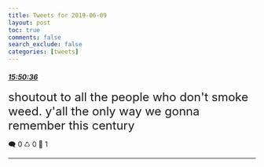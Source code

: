 ```yaml
---
title: Tweets for 2019-06-09
layout: post
toc: true
comments: false
search_exclude: false
categories: [tweets]
---
```



#### <a href = "https://twitter.com/deepfates/status/1137839438933794816">*15:50:36*</a>

<font size="5">shoutout to all the people who don't smoke weed. y'all the only way we gonna remember this century</font>



🗨️ 0 ♺ 0 🤍  1   

---
    
            
